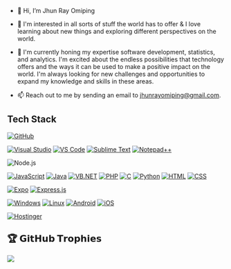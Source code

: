 - 👋 Hi, I’m Jhun Ray Omiping
- 👀 I'm interested in all sorts of stuff the world has to offer & I love learning about new things and exploring different perspectives on the world.
- 🌱 I'm currently honing my expertise software development, statistics, and analytics. I'm excited about the endless possibilities that technology offers and the ways it can be used to make a positive impact on the world. 
     I'm always looking for new challenges and opportunities to expand my knowledge and skills in these areas.

- 📫 Reach out to me by sending an email to jhunrayomiping@gmail.com.


## Tech Stack


[![GitHub](https://img.shields.io/badge/GitHub-100000?style=for-the-badge&logo=github&logoColor=white)](https://github.com/qw87rt)

[![Visual Studio](https://img.shields.io/badge/Visual%20Studio-5C2D91?style=for-the-badge&logo=visual-studio&logoColor=white)](https://visualstudio.microsoft.com/)
[![VS Code](https://img.shields.io/badge/VS%20Code-007ACC?style=for-the-badge&logo=visual-studio-code&logoColor=white)](https://code.visualstudio.com/)
[![Sublime Text](https://img.shields.io/badge/Sublime%20Text-FF9800?style=for-the-badge&logo=sublime-text&logoColor=white)](https://www.sublimetext.com/)
[![Notepad++](https://img.shields.io/badge/Notepad++-90E59A?style=for-the-badge&logo=notepad%2B%2B&logoColor=black)](https://notepad-plus-plus.org/)

![Node.js](https://img.shields.io/badge/Node.js-339933?logo=nodedotjs&logoColor=white)

[![JavaScript](https://img.shields.io/badge/JavaScript-F7DF1E?style=for-the-badge&logo=javascript&logoColor=black)](https://developer.mozilla.org/en-US/docs/Web/JavaScript)
[![Java](https://img.shields.io/badge/Java-ED8B00?style=for-the-badge&logo=java&logoColor=white)](https://www.java.com/)
[![VB.NET](https://img.shields.io/badge/VB.NET-512BD4?style=for-the-badge&logo=.net&logoColor=white)](https://docs.microsoft.com/en-us/dotnet/visual-basic/)
[![PHP](https://img.shields.io/badge/PHP-777BB4?style=for-the-badge&logo=php&logoColor=white)](https://www.php.net/)
[![C](https://img.shields.io/badge/C-00599C?style=for-the-badge&logo=c&logoColor=white)](https://en.wikipedia.org/wiki/C_(programming_language))
[![Python](https://img.shields.io/badge/Python-3776AB?style=for-the-badge&logo=python&logoColor=white)](https://www.python.org/)
[![HTML](https://img.shields.io/badge/HTML-E34F26?style=for-the-badge&logo=html5&logoColor=white)](https://developer.mozilla.org/en-US/docs/Web/HTML)
[![CSS](https://img.shields.io/badge/CSS-1572B6?style=for-the-badge&logo=css3&logoColor=white)](https://developer.mozilla.org/en-US/docs/Web/CSS)

[![Expo](https://img.shields.io/badge/Expo-000020?style=for-the-badge&logo=expo&logoColor=white)](https://expo.io/)
[![Express.js](https://img.shields.io/badge/Express.js-000000?style=for-the-badge&logo=express&logoColor=white)](https://expressjs.com/)

[![Windows](https://img.shields.io/badge/Windows-0078D6?style=for-the-badge&logo=windows&logoColor=white)](https://www.microsoft.com/en-us/windows)
[![Linux](https://img.shields.io/badge/Linux-FCC624?style=for-the-badge&logo=linux&logoColor=black)](https://www.linux.org/)
[![Android](https://img.shields.io/badge/Android-3DDC84?style=for-the-badge&logo=android&logoColor=white)](https://www.android.com/)
[![iOS](https://img.shields.io/badge/iOS-000000?style=for-the-badge&logo=ios&logoColor=white)](https://www.apple.com/ios/)

[![Hostinger](https://img.shields.io/badge/Hostinger-1FB4F5?style=for-the-badge&logo=hostinger&logoColor=white)](https://www.hostinger.com/)


## 🏆 𝗚𝗶𝘁𝗛𝘂𝗯 𝗧𝗿𝗼𝗽𝗵𝗶𝗲𝘀
![](https://github-profile-trophy.vercel.app/?username=qw87rt&theme=radical&no-frame=true&no-bg=false&margin-w=4)


<!---
-------------
--->
